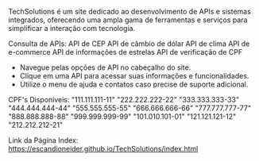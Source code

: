 TechSolutions é um site dedicado ao desenvolvimento de APIs e sistemas integrados, oferecendo uma ampla gama de ferramentas e serviços para simplificar a interação com tecnologia.

Consulta de APIs:
API de CEP
API de câmbio de dólar
API de clima
API de e-commerce
API de informações de estrelas
API de verificação de CPF

- Navegue pelas opções de API no cabeçalho do site.
- Clique em uma API para acessar suas informações e funcionalidades.
- Utilize o menu de ajuda e contatos caso precise de suporte adicional.

CPF's Disponíveis: "111.111.111-11"
"222.222.222-22"
"333.333.333-33"
"444.444.444-44"
"555.555.555-55"
"666.666.666-66"
"777.777.777-77"
"888.888.888-88"
"999.999.999-99"
"101.010.101-01"
"121.121.121-12"
"212.212.212-21"

Link da Página Index: https://escandioneider.github.io/TechSolutions/index.html
